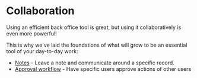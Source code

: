 # Collaboration

Using an efficient back office tool is great, but using it collaboratively is even more powerful!

This is why we've laid the foundations of what will grow to be an essential tool of your day-to-day work:

* ​[Notes](<../.gitbook/assets/communicate with notes>) - Leave a note and communicate around a specific record.
* ​[Approval workflow](<../.gitbook/assets/manage roles>) - Have specific users approve actions of other users
